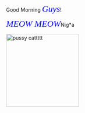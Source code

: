 <!DOCTYPE html>
<html lang="en">
<head>
    <meta charset="UTF-8">
    <meta name="viewport" content="width=device-width, initial-scale=1.0">
    <meta name="description" content="Warning;dangerous content">
    <title>Document</title>
    <style>
        em{color: blue;
        font-family: Georgia, 'Times New Roman', Times, serif;
    font-size: x-large;}
    img{width: 200px;
     border-bottom-left-radius: ;}
    </style>
</head>
<body>
    <p>Good Morning <em>Guys</em>!</p>
    <P><em>MEOW MEOW</em>Nig*a</a></P>
    <img src="c:\Users\bhone khant\Downloads\cattttt" alt="pussy cattttt">
</body>
</html>
